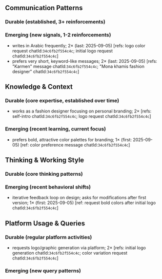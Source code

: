 ## Communication Patterns
### Durable (established, 3+ reinforcements)

### Emerging (new signals, 1-2 reinforcements)
- writes in Arabic frequently; 2× (last: 2025-09-05) [refs: logo color request chatId:`34c6fb2f554c4c`; initial logo request chatId:`34c6fb2f554c4c`]
- prefers very short, keyword-like messages; 2× (last: 2025-09-05) [refs: "Karmen" message chatId:`34c6fb2f554c4c`; "Mona khamis fashion designer" chatId:`34c6fb2f554c4c`]

## Knowledge & Context
### Durable (core expertise, established over time)
- works as a fashion designer focusing on personal branding; 2× [refs: self-intro chatId:`34c6fb2f554c4c`; logo request chatId:`34c6fb2f554c4c`]

### Emerging (recent learning, current focus)
- prefers bold, attractive color palettes for branding; 1× (first: 2025-09-05) [ref: color preference message chatId:`34c6fb2f554c4c`]

## Thinking & Working Style
### Durable (core thinking patterns)

### Emerging (recent behavioral shifts)
- iterative feedback loop on design; asks for modifications after first version; 1× (first: 2025-09-05) [ref: request bold colors after initial logo chatId:`34c6fb2f554c4c`]

## Platform Usage & Queries
### Durable (regular platform activities)
- requests logo/graphic generation via platform; 2× [refs: initial logo generation chatId:`34c6fb2f554c4c`; color variation request chatId:`34c6fb2f554c4c`]

### Emerging (new query patterns)
